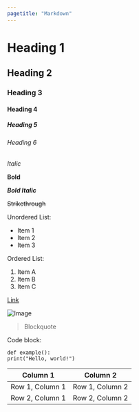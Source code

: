```yaml
---
pagetitle: "Markdown"
---
```


# Heading 1

## Heading 2

### Heading 3

#### Heading 4

##### Heading 5

###### Heading 6

_Italic_

**Bold**

**_Bold Italic_**

~~Strikethrough~~

Unordered List:

- Item 1
- Item 2
- Item 3

Ordered List:

1. Item A
2. Item B
3. Item C

[Link](https://www.example.com)

![Image](https://www.example.com/image.jpg)

> Blockquote

Code block:

```
def example():
print("Hello, world!")
```

| Column 1        | Column 2        |
| --------------- | --------------- |
| Row 1, Column 1 | Row 1, Column 2 |
| Row 2, Column 1 | Row 2, Column 2 |

